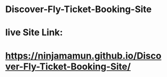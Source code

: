 # Discover-Fly-Ticket-Booking-Site
# live Site Link:
# https://ninjamamun.github.io/Discover-Fly-Ticket-Booking-Site/
